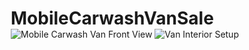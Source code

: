 # MobileCarwashVanSale 
<div class="van-photos">
  <img src="van-photo1.jpg" alt="Mobile Carwash Van Front View">
  <img src="van-photo2.jpg" alt="Van Interior Setup">
</div>
<!DOCTYPE html>
<html lang="en">
<head>
    <meta charset="UTF-8">
    <meta name="viewport" content="width=device-width, initial-scale=1.0">
    <title>🚐💨 MOBILE CARWASH VAN FOR SALE! Your Business Dreams START HERE!</title>
    <style>
        * {
            margin: 0;
            padding: 0;
            box-sizing: border-box;
        }

        body {
            font-family: 'Arial Black', Arial, sans-serif;
            background: linear-gradient(135deg, #667eea 0%, #764ba2 100%);
            overflow-x: hidden;
        }

        .hero-section {
            min-height: 100vh;
            background: linear-gradient(45deg, #FF6B6B, #4ECDC4, #45B7D1, #96CEB4);
            background-size: 400% 400%;
            animation: gradientShift 4s ease infinite;
            position: relative;
            display: flex;
            align-items: center;
            justify-content: center;
            text-align: center;
            color: white;
            padding: 2rem;
        }

        @keyframes gradientShift {
            0% { background-position: 0% 50%; }
            50% { background-position: 100% 50%; }
            100% { background-position: 0% 50%; }
        }

        .hero-content {
            max-width: 1200px;
            z-index: 2;
        }

        .main-title {
            font-family: 'Impact', 'Arial Black', sans-serif;
            font-size: clamp(3rem, 8vw, 8rem);
            font-weight: 900;
            margin-bottom: 1rem;
            color: #FFD700;
            text-transform: uppercase;
            letter-spacing: 0.15em;
            animation: breakingNewsFlash 4s ease-in-out infinite;
            position: relative;
            overflow: hidden;
            background: linear-gradient(90deg, 
                transparent 0%, 
                #FFD700 25%, 
                #FFA500 50%, 
                #FF6347 75%, 
                transparent 100%
            );
            background-size: 200% 100%;
            -webkit-background-clip: text;
            background-clip: text;
            -webkit-text-fill-color: transparent;
        }

        @keyframes breakingNewsFlash {
            0% { 
                transform: translateX(-100%);
                background-position: -200% 0;
            }
            25% {
                transform: translateX(0%);
                background-position: 0% 0;
            }
            75% {
                transform: translateX(0%);
                background-position: 200% 0;
            }
            100% {
                transform: translateX(100%);
                background-position: 400% 0;
            }
        }

        .subtitle {
            font-size: clamp(1.5rem, 4vw, 3rem);
            font-weight: bold;
            margin-bottom: 2rem;
            text-shadow: 2px 2px 4px rgba(0,0,0,0.5);
            animation: pulse 2s ease-in-out infinite;
        }

        @keyframes pulse {
            0% { transform: scale(1); }
            50% { transform: scale(1.05); }
            100% { transform: scale(1); }
        }

        .explosive-cta {
            background: linear-gradient(45deg, #FF1744, #FF5722);
            border: none;
            color: white;
            padding: 1.5rem 3rem;
            font-size: clamp(1.2rem, 3vw, 2rem);
            font-weight: 900;
            border-radius: 50px;
            cursor: pointer;
            transform: perspective(1px) translateZ(0);
            box-shadow: 0 8px 25px rgba(255, 23, 68, 0.4);
            transition: all 0.3s ease;
            text-transform: uppercase;
            letter-spacing: 0.1em;
            margin: 1rem;
            animation: glow 2s ease-in-out infinite alternate;
        }

        @keyframes glow {
            from { box-shadow: 0 8px 25px rgba(255, 23, 68, 0.4), 0 0 30px rgba(255, 23, 68, 0.2); }
            to { box-shadow: 0 12px 35px rgba(255, 23, 68, 0.8), 0 0 50px rgba(255, 23, 68, 0.5); }
        }

        .explosive-cta:hover {
            transform: translateY(-5px) scale(1.1);
            box-shadow: 0 15px 40px rgba(255, 23, 68, 0.7);
        }

        .features-section {
            background: linear-gradient(135deg, #1e3c72 0%, #2a5298 100%);
            padding: 4rem 2rem;
            color: white;
        }

        .features-container {
            max-width: 1200px;
            margin: 0 auto;
            display: grid;
            grid-template-columns: repeat(auto-fit, minmax(300px, 1fr));
            gap: 2rem;
        }

        .feature-card {
            background: rgba(255, 255, 255, 0.1);
            backdrop-filter: blur(10px);
            border-radius: 20px;
            padding: 2rem;
            text-align: center;
            border: 2px solid rgba(255, 255, 255, 0.2);
            transition: transform 0.3s ease, box-shadow 0.3s ease;
        }

        .feature-card:hover {
            transform: translateY(-10px) rotateY(5deg);
            box-shadow: 0 20px 40px rgba(0, 0, 0, 0.3);
        }

        .feature-icon {
            font-size: 4rem;
            margin-bottom: 1rem;
            animation: rotate 3s linear infinite;
        }

        @keyframes rotate {
            from { transform: rotate(0deg); }
            to { transform: rotate(360deg); }
        }

        .feature-title {
            font-size: 1.8rem;
            font-weight: 900;
            margin-bottom: 1rem;
            color: #FFD700;
            text-transform: uppercase;
        }

        .van-details {
            background: linear-gradient(45deg, #000000, #434343);
            color: white;
            padding: 4rem 2rem;
            position: relative;
            overflow: hidden;
        }

        .van-details::before {
            content: '';
            position: absolute;
            top: 0;
            left: 0;
            right: 0;
            bottom: 0;
            background: url('data:image/svg+xml,<svg xmlns="http://www.w3.org/2000/svg" viewBox="0 0 100 100"><defs><pattern id="sparkle" patternUnits="userSpaceOnUse" width="100" height="100"><circle cx="20" cy="20" r="2" fill="%23FFD700" opacity="0.5"><animate attributeName="opacity" values="0.5;1;0.5" dur="2s" repeatCount="indefinite"/></circle><circle cx="80" cy="40" r="1.5" fill="%23FF6347" opacity="0.3"><animate attributeName="opacity" values="0.3;0.8;0.3" dur="1.5s" repeatCount="indefinite"/></circle><circle cx="40" cy="80" r="1" fill="%234ECDC4" opacity="0.4"><animate attributeName="opacity" values="0.4;0.9;0.4" dur="1.8s" repeatCount="indefinite"/></circle></pattern></defs><rect width="100%" height="100%" fill="url(%23sparkle)"/></svg>') repeat;
            opacity: 0.1;
            animation: sparkle 10s linear infinite;
        }

        @keyframes sparkle {
            0% { transform: translateX(0) translateY(0); }
            100% { transform: translateX(100px) translateY(100px); }
        }

        .details-grid {
            max-width: 1000px;
            margin: 0 auto;
            display: grid;
            grid-template-columns: repeat(auto-fit, minmax(250px, 1fr));
            gap: 2rem;
            position: relative;
            z-index: 2;
        }

        .detail-item {
            background: linear-gradient(45deg, #FF6B6B, #4ECDC4);
            padding: 1.5rem;
            border-radius: 15px;
            text-align: center;
            font-weight: bold;
            transform: perspective(1px) translateZ(0);
            transition: all 0.3s ease;
            border: 3px solid transparent;
            background-clip: padding-box;
        }

        .detail-item:hover {
            transform: translateY(-8px) scale(1.05);
            box-shadow: 0 15px 30px rgba(0, 0, 0, 0.4);
        }

        .detail-label {
            font-size: 1rem;
            opacity: 0.8;
            text-transform: uppercase;
            letter-spacing: 0.1em;
        }

        .detail-value {
            font-size: 1.5rem;
            font-weight: 900;
            margin-top: 0.5rem;
            color: white;
            text-shadow: 2px 2px 4px rgba(0,0,0,0.5);
        }

        .profit-section {
            background: linear-gradient(135deg, #667eea 0%, #764ba2 100%);
            padding: 4rem 2rem;
            color: white;
            text-align: center;
        }

        .profit-title {
            font-size: clamp(2rem, 5vw, 4rem);
            font-weight: 900;
            margin-bottom: 2rem;
            text-transform: uppercase;
            text-shadow: 3px 3px 6px rgba(0,0,0,0.5);
            animation: wiggle 0.5s ease-in-out infinite alternate;
        }

        @keyframes wiggle {
            0% { transform: rotate(-1deg); }
            100% { transform: rotate(1deg); }
        }

        .contact-section {
            background: linear-gradient(45deg, #FF1744, #FF5722, #FF9800);
            background-size: 200% 200%;
            animation: gradientShift 3s ease infinite;
            padding: 4rem 2rem;
            color: white;
            text-align: center;
        }

        .contact-info {
            max-width: 800px;
            margin: 0 auto;
            background: rgba(0, 0, 0, 0.3);
            backdrop-filter: blur(10px);
            border-radius: 20px;
            padding: 3rem;
            border: 3px solid rgba(255, 255, 255, 0.3);
        }

        .contact-title {
            font-size: clamp(2rem, 4vw, 3rem);
            font-weight: 900;
            margin-bottom: 2rem;
            text-transform: uppercase;
            text-shadow: 2px 2px 4px rgba(0,0,0,0.7);
        }

        .contact-item {
            font-size: 1.3rem;
            margin: 1rem 0;
            font-weight: bold;
            background: rgba(255, 255, 255, 0.1);
            padding: 1rem;
            border-radius: 10px;
            transition: all 0.3s ease;
        }

        .contact-item:hover {
            background: rgba(255, 255, 255, 0.2);
            transform: scale(1.05);
        }

        .hours {
            font-size: 1.1rem;
            background: linear-gradient(45deg, #4CAF50, #8BC34A);
            padding: 1rem;
            border-radius: 15px;
            margin-top: 2rem;
            font-weight: bold;
        }

        .floating-elements {
            position: fixed;
            top: 0;
            left: 0;
            width: 100%;
            height: 100%;
            pointer-events: none;
            z-index: 1;
        }

        .floating-car {
            position: absolute;
            font-size: 2rem;
            animation: float 6s ease-in-out infinite;
            opacity: 0.3;
        }

        .floating-car:nth-child(1) {
            top: 10%;
            left: 10%;
            animation-delay: 0s;
        }

        .floating-car:nth-child(2) {
            top: 70%;
            right: 15%;
            animation-delay: 2s;
        }

        .floating-car:nth-child(3) {
            bottom: 20%;
            left: 20%;
            animation-delay: 4s;
        }

        @keyframes float {
            0%, 100% { transform: translateY(0px) rotate(0deg); }
            50% { transform: translateY(-20px) rotate(5deg); }
        }

        @media (max-width: 768px) {
            .hero-section {
                padding: 1rem;
            }
            
            .details-grid {
                grid-template-columns: 1fr;
            }
            
            .features-container {
                grid-template-columns: 1fr;
            }
        }
    </style>
</head>
<body>
    <div class="floating-elements">
        <div class="floating-car">🚐</div>
        <div class="floating-car">✨</div>
        <div class="floating-car">💎</div>
    </div>

    <section class="hero-section">
        <div class="hero-content">
            <h1 class="main-title">🚐 MOBILE CARWASH VAN 🚐</h1>
            <h2 class="subtitle">🔥 FOR SALE! YOUR BUSINESS EMPIRE STARTS HERE! 🔥</h2>
            <div class="price-banner">
                <div class="price-text">ONLY $4,200!</div>
                <div class="price-subtext">💥 INCREDIBLE VALUE! 💥</div>
            </div>
            <p style="font-size: clamp(1rem, 2.5vw, 1.5rem); font-weight: bold; margin-bottom: 2rem;">
                TURN THIS INCREDIBLE GMC VAN INTO YOUR MONEY-MAKING MACHINE!
            </p>
            <button class="explosive-cta" onclick="document.querySelector('.contact-section').scrollIntoView({behavior: 'smooth'})">
                💰 CALL NOW & GET RICH! 💰
            </button>
            <button class="explosive-cta" onclick="document.querySelector('.van-details').scrollIntoView({behavior: 'smooth'})">
                🔥 SEE THE DETAILS! 🔥
            </button>
        </div>
    </section>

    <section class="features-section">
        <div class="features-container">
            <div class="feature-card">
                <div class="feature-icon">🚿</div>
                <h3 class="feature-title">Quick Exterior</h3>
                <p>Lightning-fast exterior cleaning that will have cars sparkling in minutes! Maximum efficiency = Maximum profit!</p>
            </div>
            <div class="feature-card">
                <div class="feature-icon">✨</div>
                <h3 class="feature-title">Full Detailing</h3>
                <p>Complete interior sanitizing and thorough cleaning for ultimate vehicle care. Premium service = Premium prices!</p>
            </div>
            <div class="feature-card">
                <div class="feature-icon">💼</div>
                <h3 class="feature-title">Ultimate Convenience</h3>
                <p>Bring the car wash to YOUR customers! No overhead costs, pure profit potential!</p>
            </div>
        </div>
    </section>

    <section class="van-details">
        <h2 style="text-align: center; font-size: clamp(2rem, 4vw, 3rem); font-weight: 900; margin-bottom: 3rem; text-transform: uppercase; color: #FFD700;">
            🎯 VAN SPECIFICATIONS - READY FOR SUCCESS! 🎯
        </h2>
        <div class="details-grid">
            <div class="detail-item" style="background: linear-gradient(45deg, #4CAF50, #8BC34A); grid-column: 1 / -1; font-size: 1.5rem;">
                <div class="detail-label">💰 PRICE 💰</div>
                <div class="detail-value" style="font-size: 2.5rem; color: white; text-shadow: 3px 3px 6px rgba(0,0,0,0.7);">$4,200 ONLY!</div>
            </div>
            <div class="detail-item">
                <div class="detail-label">Make</div>
                <div class="detail-value">GMC 🏆</div>
            </div>
            <div class="detail-item">
                <div class="detail-label">Vehicle Type</div>
                <div class="detail-value">Van 🚐</div>
            </div>
            <div class="detail-item">
                <div class="detail-label">Mileage</div>
                <div class="detail-value">150,000 ⚡</div>
            </div>
            <div class="detail-item">
                <div class="detail-label">Transmission</div>
                <div class="detail-value">Automatic 🔄</div>
            </div>
            <div class="detail-item">
                <div class="detail-label">Color</div>
                <div class="detail-value">White ⚪</div>
            </div>
            <div class="detail-item">
                <div class="detail-label">Fuel Type</div>
                <div class="detail-value">Gasoline ⛽</div>
            </div>
            <div class="detail-item">
                <div class="detail-label">Condition</div>
                <div class="detail-value">EXCELLENT! 🌟</div>
            </div>
            <div class="detail-item">
                <div class="detail-label">Location</div>
                <div class="detail-value">Melbourne, FL 🏖️</div>
            </div>
        </div>
    </section>

    <section class="profit-section">
        <h2 class="profit-title">💸 MOBILE CARWASH = BIG PROFITS! 💸</h2>
        <div style="max-width: 800px; margin: 0 auto; font-size: clamp(1rem, 2vw, 1.3rem); line-height: 1.6;">
            <div style="background: rgba(255, 255, 255, 0.1); padding: 2rem; border-radius: 20px; margin-bottom: 2rem; border: 3px solid #FFD700;">
                <div style="font-size: clamp(2rem, 4vw, 3rem); font-weight: 900; color: #FFD700; text-align: center; margin-bottom: 1rem;">
                    💰 FOR ONLY $4,200! 💰
                </div>
                <div style="font-size: clamp(1.2rem, 2.5vw, 1.5rem); font-weight: bold; text-align: center;">
                    This van will pay for itself in WEEKS! 🚀
                </div>
            </div>
            <p style="margin-bottom: 2rem; font-weight: bold;">
                🚀 Mobile carwash businesses are INCREDIBLY LUCRATIVE! 🚀
            </p>
            <p style="margin-bottom: 2rem;">
                Having a TOP-NOTCH, efficiently run, dependable mobile detailing vehicle is 
                <span style="color: #FFD700; font-weight: 900; font-size: 1.2em;">ABSOLUTELY CRITICAL</span> 
                for your success!
            </p>
            <p style="font-weight: bold; font-size: 1.2em; color: #4ECDC4;">
                This van is your ticket to financial freedom! 💰
            </p>
        </div>
    </section>

    <section class="contact-section">
        <div class="contact-info">
            <h2 class="contact-title">🔥 CONTACT MERHI TODAY! 🔥</h2>
            <p style="font-size: 1.2rem; margin-bottom: 2rem; font-weight: bold;">
                DON'T WAIT! This opportunity won't last long!
            </p>
            
            <div class="contact-item">
                📞 Phone: <strong>561-644-4594</strong>
            </div>
            <div class="contact-item">
                📱 Alternative: <strong>561-365-7062</strong>
            </div>
            <div class="contact-item">
                📧 Email: <strong>mandahomes1@gmail.com</strong>
            </div>
            
            <div class="hours">
                🕐 <strong>AVAILABLE 7 DAYS A WEEK!</strong><br>
                Monday - Sunday: 8AM to 10PM
            </div>
            
            <div style="margin-top: 2rem; font-size: 1.1rem; font-weight: bold;">
                ⚡ CALL NOW! Your business empire is waiting! ⚡
            </div>
        </div>
    </section>

    <script>
        // Add some dynamic sparkle effects
        function createSparkle() {
            const sparkle = document.createElement('div');
            sparkle.innerHTML = '✨';
            sparkle.style.position = 'fixed';
            sparkle.style.left = Math.random() * window.innerWidth + 'px';
            sparkle.style.top = Math.random() * window.innerHeight + 'px';
            sparkle.style.fontSize = (Math.random() * 20 + 10) + 'px';
            sparkle.style.pointerEvents = 'none';
            sparkle.style.zIndex = '1000';
            sparkle.style.opacity = '0.7';
            sparkle.style.animation = 'sparkleFloat 3s ease-out forwards';
            
            document.body.appendChild(sparkle);
            
            setTimeout(() => {
                sparkle.remove();
            }, 3000);
        }
        
        // Add CSS for sparkle animation
        const style = document.createElement('style');
        style.textContent = `
            @keyframes sparkleFloat {
                0% { transform: translateY(0px) rotate(0deg); opacity: 0.7; }
                100% { transform: translateY(-100px) rotate(360deg); opacity: 0; }
            }
        `;
        document.head.appendChild(style);
        
        // Create sparkles periodically
        setInterval(createSparkle, 2000);
        
        // Add click effects to buttons
        document.querySelectorAll('.explosive-cta').forEach(button => {
            button.addEventListener('click', function(e) {
                // Create explosion effect
                for (let i = 0; i < 5; i++) {
                    setTimeout(() => createSparkle(), i * 100);
                }
            });
        });
    </script>
</body>
</html>

